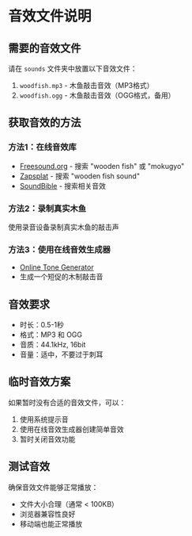 # 音效文件说明

## 需要的音效文件

请在 `sounds` 文件夹中放置以下音效文件：

1. `woodfish.mp3` - 木鱼敲击音效（MP3格式）
2. `woodfish.ogg` - 木鱼敲击音效（OGG格式，备用）

## 获取音效的方法

### 方法1：在线音效库
- [Freesound.org](https://freesound.org/) - 搜索 "wooden fish" 或 "mokugyo"
- [Zapsplat](https://www.zapsplat.com/) - 搜索 "wooden fish sound"
- [SoundBible](http://soundbible.com/) - 搜索相关音效

### 方法2：录制真实木鱼
使用录音设备录制真实木鱼的敲击声

### 方法3：使用在线音效生成器
- [Online Tone Generator](https://www.szynalski.com/tone-generator/)
- 生成一个短促的木制敲击音

## 音效要求

- 时长：0.5-1秒
- 格式：MP3 和 OGG
- 音质：44.1kHz, 16bit
- 音量：适中，不要过于刺耳

## 临时音效方案

如果暂时没有合适的音效文件，可以：

1. 使用系统提示音
2. 使用在线音效生成器创建简单音效
3. 暂时关闭音效功能

## 测试音效

确保音效文件能够正常播放：
- 文件大小合理（通常 < 100KB）
- 浏览器兼容性良好
- 移动端也能正常播放 